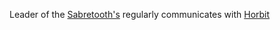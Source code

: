 Leader of the [Sabretooth's](Sabretooth's-Guild.md)
regularly communicates with [Horbit](Horbit%20Hasbin.md)
